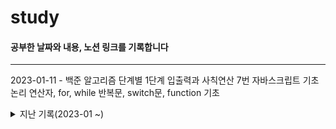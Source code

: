 # study

#### 공부한 날짜와 내용, 노션 링크를 기록합니다

---

2023-01-11 - 백준 알고리즘 단계별 1단계 입출력과 사칙연산 7번
자바스크립트 기초 논리 연산자, for, while 반복문, switch문, function 기초

<details>
<summary>지난 기록(2023-01 ~)</summary>
2023-01-10 - 백준 알고리즘 단계별 1단계 입출력과 사칙연산 1 ~ 6번<br/>
2023-01-09 - 자바스크립트 기초 - 변수, 자료형, alert, prompt, confirm, 형변환, 기본 연산자, 비교 연산자, if, else, else if
https://absorbed-timimus-7cc.notion.site/JavaScript-8394651f501b40eba9cbb77be30853da

</details>

